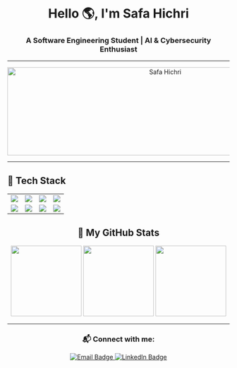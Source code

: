 <!-- Header with emoji and animation -->
<h1 align="center">
  Hello 🌎, I'm Safa Hichri
<h3 align="center">
  A Software Engineering Student | AI & Cybersecurity Enthusiast
</h3>

---
<p align="center">
  <img src="https://media2.giphy.com/media/v1.Y2lkPTc5MGI3NjExc2UzZHY5bzdjZWF6emFpZmMwdHloZzUzcmc1ZGcwdDMwenV0dWk4NyZlcD12MV9pbnRlcm5hbF9naWZfYnlfaWQmY3Q9Zw/LMcB8XospGZO8UQq87/giphy.gif" alt="Safa Hichri" width="700" height="200">
</p>


---


## 🚀 Tech Stack

<div align="center">

<table>
  <tr>
    <td align="center"><img src="https://img.shields.io/badge/Python-3776AB?logo=python&logoColor=white&style=for-the-badge"/></td>
    <td align="center"><img src="https://img.shields.io/badge/Java-ED8B00?logo=java&logoColor=white&style=for-the-badge"/></td>
    <td align="center"><img src="https://img.shields.io/badge/Flutter-02569B?logo=flutter&logoColor=white&style=for-the-badge"/></td>
    <td align="center"><img src="https://img.shields.io/badge/Firebase-FFCA28?logo=firebase&logoColor=black&style=for-the-badge"/></td>
  </tr>
  <tr>
    <td align="center"><img src="https://img.shields.io/badge/HTML5-E34F26?logo=html5&logoColor=white&style=for-the-badge"/></td>
    <td align="center"><img src="https://img.shields.io/badge/CSS3-1572B6?logo=css3&logoColor=white&style=for-the-badge"/></td>
    <td align="center"><img src="https://img.shields.io/badge/JavaScript-F7DF1E?logo=javascript&logoColor=black&style=for-the-badge"/></td>
    <td align="center"><img src="https://img.shields.io/badge/TensorFlow-FF6F00?logo=tensorflow&logoColor=white&style=for-the-badge"/></td>
  </tr>
</table>

</div>


<!-- Badges -->

<h2 align="center">🚀 My GitHub Stats</h2>

<div align="center">
  <img src="https://github-readme-stats.vercel.app/api?username=safahichri2001&show_icons=true&theme=tokyonight" height="160"/>
  <img src="https://github-readme-stats.vercel.app/api/top-langs/?username=safahichri2001&layout=compact&theme=tokyonight" height="160"/>
  <img src="https://github-readme-streak-stats.herokuapp.com?user=safahichri2001&theme=tokyonight&hide_border=false" height="160"/>
</div>

---

<h3 align="center">📬 Connect with me:</h3>
<p align="center">
  <a href="mailto:safahichri77@gmail.com" target="_blank">
    <img src="https://img.shields.io/badge/Email-D14836?style=for-the-badge&logo=gmail&logoColor=white" alt="Email Badge"/>
  </a>
  <a href="https://www.linkedin.com/in/safa-hichri-9386a6277/" target="_blank">
    <img src="https://img.shields.io/badge/LinkedIn-0A66C2?style=for-the-badge&logo=linkedin&logoColor=white" alt="LinkedIn Badge"/>
  </a>
</p>


